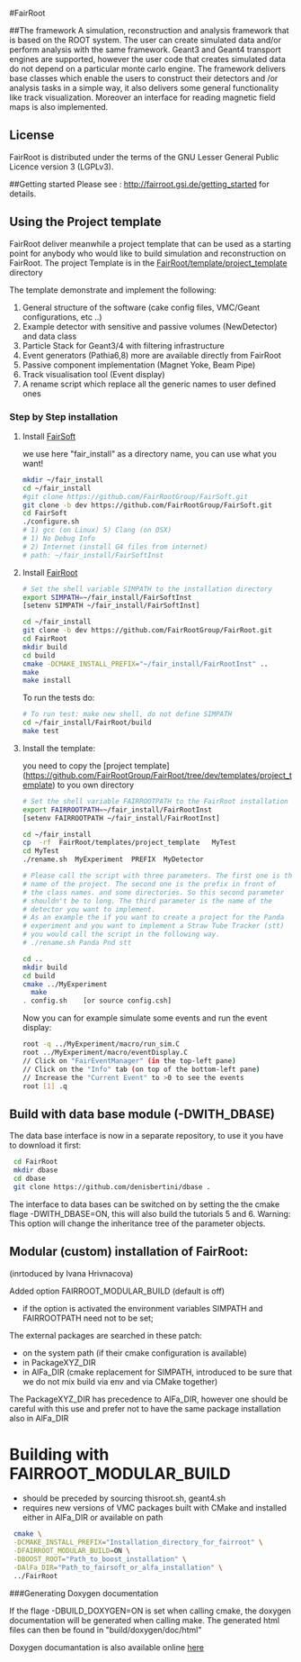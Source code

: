 #FairRoot 

##The framework 
A simulation, reconstruction and analysis framework that is based on the ROOT system. 
The user can create simulated data and/or perform analysis with the same framework.  Geant3 and Geant4 transport engines are supported, however the user code that creates simulated data do not depend on a particular monte carlo engine. The framework delivers base classes which enable the users to  construct their detectors and /or analysis tasks in a simple way, it also delivers some general functionality like track visualization. Moreover an interface for reading magnetic field maps is also implemented.

## License 
FairRoot  is distributed under the terms of the GNU Lesser General Public Licence version 3 (LGPLv3).

##Getting started
Please see : http://fairroot.gsi.de/getting_started  for  details.


## Using the Project template

FairRoot deliver meanwhile a project template that can be used as a starting point for anybody who would like to build simulation and reconstruction on FairRoot.  The project Template is in the [FairRoot/template/project_template](https://github.com/FairRootGroup/FairRoot/tree/dev/templates/project_template) directory

The template demonstrate and implement the following:

1.  General structure of the software (cake config files, VMC/Geant configurations, etc ..)
2.  Example detector with sensitive and passive volumes (NewDetector) and data class
3.  Particle Stack for Geant3/4  with filtering infrastructure
4.  Event generators (Pathia6,8) more are available directly from FairRoot
5.  Passive component implementation (Magnet Yoke, Beam Pipe)
6.  Track visualisation tool (Event display)
7.  A rename script which replace all the generic names to user defined ones

### Step by Step installation

1. Install [FairSoft](https://github.com/FairRootGroup/FairSoft/tree/dev)

    we use here "fair_install" as a directory name, you can use what you want! 
    ```bash
    mkdir ~/fair_install
    cd ~/fair_install
    #git clone https://github.com/FairRootGroup/FairSoft.git
    git clone -b dev https://github.com/FairRootGroup/FairSoft.git
    cd FairSoft
    ./configure.sh
    # 1) gcc (on Linux) 5) Clang (on OSX)
    # 1) No Debug Info
    # 2) Internet (install G4 files from internet)
    # path: ~/fair_install/FairSoftInst
    ```


2. Install [FairRoot](http://fairroot.gsi.de/?q=node/82)

    ```bash
    # Set the shell variable SIMPATH to the installation directory
    export SIMPATH=~/fair_install/FairSoftInst
    [setenv SIMPATH ~/fair_install/FairSoftInst]

    cd ~/fair_install
    git clone -b dev https://github.com/FairRootGroup/FairRoot.git
    cd FairRoot
    mkdir build
    cd build
    cmake -DCMAKE_INSTALL_PREFIX="~/fair_install/FairRootInst" ..
    make
    make install
    ```

    To run the tests do:

    ```bash
    # To run test: make new shell, do not define SIMPATH
    cd ~/fair_install/FairRoot/build
    make test
    ```

3. Install the template: 

   you need to copy the  [project template] (https://github.com/FairRootGroup/FairRoot/tree/dev/templates/project_template) to you own directory  

    ```bash
    # Set the shell variable FAIRROOTPATH to the FairRoot installation directory
    export FAIRROOTPATH=~/fair_install/FairRootInst
    [setenv FAIRROOTPATH ~/fair_install/FairRootInst]

    cd ~/fair_install
    cp  -rf  FairRoot/templates/project_template   MyTest
    cd MyTest
    ./rename.sh  MyExperiment  PREFIX  MyDetector 
    
    # Please call the script with three parameters. The first one is the
    # name of the project. The second one is the prefix in front of
    # the class names. and some directories. So this second parameter
    # shouldn't be to long. The third parameter is the name of the
    # detector you want to implement.
    # As an example the if you want to create a project for the Panda
    # experiment and you want to implement a Straw Tube Tracker (stt)
    # you would call the script in the following way.
    # ./rename.sh Panda Pnd stt

    cd ..
    mkdir build
    cd build
    cmake ../MyExperiment 
      make
    . config.sh    [or source config.csh]
    ```

    Now you can for example simulate some events and run the event display:

    ```bash
    root -q ../MyExperiment/macro/run_sim.C
    root ../MyExperiment/macro/eventDisplay.C
    // Click on "FairEventManager" (in the top-left pane)
    // Click on the "Info" tab (on top of the bottom-left pane)
    // Increase the "Current Event" to >0 to see the events
    root [1] .q
    ```

## Build with data base module (-DWITH_DBASE)

The data base interface is now in a separate repository, to use it you have to download it first:

```bash
 cd FairRoot 
 mkdir dbase 
 cd dbase 
 git clone https://github.com/denisbertini/dbase .

```

The interface to data bases can be switched on by setting the the cmake flage -DWITH_DBASE=ON, 
this will also build the tutorials 5 and 6.
Warning: This option will change the inheritance tree of the parameter objects.


## Modular (custom) installation of FairRoot: 
 (inrtoduced by Ivana Hrivnacova)

Added option FAIRROOT_MODULAR_BUILD (default is off)
- if the option is activated the environment variables 
SIMPATH and FAIRROOTPATH need not to be set;


The external packages are searched in these patch:
- on the system path (if their cmake configuration is available)
- in PackageXYZ_DIR              
- in AlFa_DIR  (cmake replacement for SIMPATH, introduced to be sure
that we do not mix build via env and via CMake together)

The PackageXYZ_DIR has precedence to  AlFa_DIR, however one should be
careful with this use and prefer not to have the same package installation
also in AlFa_DIR 

# Building with FAIRROOT_MODULAR_BUILD 
- should be preceded by sourcing thisroot.sh, geant4.sh
- requires new versions of VMC packages built with CMake
and installed either in AlFa_DIR or available on path

 ```bash
  cmake \
  -DCMAKE_INSTALL_PREFIX="Installation_directory_for_fairroot" \
  -DFAIRROOT_MODULAR_BUILD=ON \
  -DBOOST_ROOT="Path_to_boost_installation" \
  -DAlFa_DIR="Path_to_fairsoft_or_alfa_installation" \
  ../FairRoot 
```

###Generating Doxygen documentation

If the flage -DBUILD_DOXYGEN=ON is set when calling cmake, the doxygen documentation will be generated when calling make.  The generated html files can then be found in "build/doxygen/doc/html"

Doxygen documantation is also available online [here](http://Fairrootgroup.github.io/FairRoot/) 
